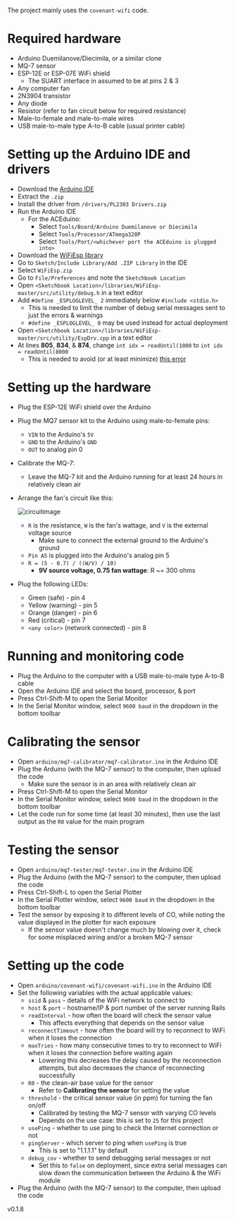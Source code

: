 The project mainly uses the `covenant-wifi` code.


# Required hardware
- Arduino Duemilanove/Diecimila, or a similar clone
- MQ-7 sensor
- ESP-12E or ESP-07E WiFi shield
    - The SUART interface in assumed to be at pins 2 & 3
- Any computer fan
- 2N3904 transistor
- Any diode
- Resistor (refer to fan circuit below for required resistance)
- Male-to-female and male-to-male wires
- USB male-to-male type A-to-B cable (usual printer cable)


# Setting up the Arduino IDE and drivers
- Download the [Arduino IDE](https://github.com/e-Gizmo/Arduino-1.8.5-IDE-Windows/archive/master.zip)
- Extract the `.zip`
- Install the driver from `/drivers/PL2303 Drivers.zip`
- Run the Arduino IDE
  - For the ACEduino:
     - Select `Tools/Board/Arduino Duemilanove or Diecimila`
     - Select `Tools/Processor/ATmega328P`
     - Select `Tools/Port/<whichever port the ACEduino is plugged into>`
- Download the [WiFiEsp library](https://github.com/bportaluri/WiFiEsp/archive/master.zip)
- Go to `Sketch/Include Library/Add .ZIP Library` in the IDE
- Select `WiFiEsp.zip`
- Go to `File/Preferences` and note the `Sketchbook Location`
- Open `<Sketchbook Location>/libraries/WiFiEsp-master/src/utility/debug.h` in a text editor
- Add `#define _ESPLOGLEVEL_ 2` immediately below `#include <stdio.h>`
  - This is needed to limit the number of debug serial messages sent to just the errors & warnings
  - `#define _ESPLOGLEVEL_ 0` may be used instead for actual deployment
- Open `<Sketchbook Location>/libraries/WiFiEsp-master/src/utility/EspDrv.cpp` in a text editor
- At lines **805**, **834**, & **874**, change `int idx = readUntil(1000` to `int idx = readUntil(8000`
  - This is needed to avoid (or at least minimize) [this error](https://github.com/bportaluri/WiFiEsp/issues/111)


# Setting up the hardware
- Plug the ESP-12E WiFi shield over the Arduino
- Plug the MQ7 sensor kit to the Arduino using male-to-female pins:
  - `VIN` to the Arduino's `5V`
  - `GND` to the Arduino's `GND`
  - `OUT` to analog pin 0
- Calibrate the MQ-7:
  - Leave the MQ-7 kit and the Arduino running for at least 24 hours in relatively clean air
- Arrange the fan's circuit like this:

  ![circuitimage](https://i.imgur.com/sNUUjAt.png)
  - `R` is the resistance, `W` is the fan's wattage, and `V` is the external voltage source
    - Make sure to connect the external ground to the Arduino's ground
  - `Pin A5` is plugged into the Arduino's analog pin 5
  - `R = (5 - 0.7) / ((W/V) / 10)`
    - **9V source voltage, 0.75 fan wattage**: R ~= 300 ohms
- Plug the following LEDs:
  - Green (safe) - pin 4
  - Yellow (warning) - pin 5
  - Orange (danger) - pin 6
  - Red (critical) - pin 7
  - `<any color>` (network connected) - pin 8


# Running and monitoring code
- Plug the Arduino to the computer with a USB male-to-male type A-to-B cable
- Open the Arduino IDE and select the board, processor, & port
- Press Ctrl-Shift-M to open the Serial Monitor
- In the Serial Monitor window, select `9600 baud` in the dropdown in the bottom toolbar


# Calibrating the sensor
- Open `arduino/mq7-calibrator/mq7-calibrator.ino` in the Arduino IDE
- Plug the Arduino (with the MQ-7 sensor) to the computer, then upload the code
    - Make sure the sensor is in an area with relatively clean air
- Press Ctrl-Shift-M to open the Serial Monitor
- In the Serial Monitor window, select `9600 baud` in the dropdown in the bottom toolbar
- Let the code run for some time (at least 30 minutes), then use the last output as the `R0` value for the main program


# Testing the sensor
- Open `arduino/mq7-tester/mq7-tester.ino` in the Arduino IDE
- Plug the Arduino (with the MQ-7 sensor) to the computer, then upload the code
- Press Ctrl-Shift-L to open the Serial Plotter
- In the Serial Plotter window, select `9600 baud` in the dropdown in the bottom toolbar
- Test the sensor by exposing it to different levels of CO, while noting the value displayed in the plotter for each exposure
    - If the sensor value doesn't change much by blowing over it, check for some misplaced wiring and/or a broken MQ-7 sensor


# Setting up the code
- Open `arduino/covenant-wifi/covenant-wifi.ino` in the Arduino IDE
- Set the following variables with the actual applicable values:
    - `ssid` & `pass` - details of the WiFi network to connect to
    - `host` & `port` - hostname/IP & port number of the server running Rails
    - `readInterval` - how often the board will check the sensor value
        - This affects everything that depends on the sensor value
    - `reconnectTimeout` - how often the board will try to reconnect to WiFi when it loses the connection
    - `maxTries` - how many consecutive times to try to reconnect to WiFi when it loses the connection before waiting again
        - Lowering this decreases the delay caused by the reconnection attempts, but also decreases the chance of reconnecting successfully
    - `R0` - the clean-air base value for the sensor
        - Refer to **Calibrating the sensor** for setting the value
    - `threshold` - the critical sensor value (in ppm) for turning the fan on/off
        - Calibrated by testing the MQ-7 sensor with varying CO levels
        - Depends on the use case: this is set to `25` for this project
    - `usePing` - whether to use ping to check the Internet connection or not
    - `pingServer` - which server to ping when `usePing` is true
        - This is set to "1.1.1.1" by default
	- `debug_cov` - whether to send debugging serial messages or not
		- Set this to `false` on deployment, since extra serial messages can slow down the communication between the Arduino & the WiFi module
- Plug the Arduino (with the MQ-7 sensor) to the computer, then upload the code


v0.1.8
